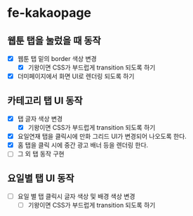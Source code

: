 # fe-kakaopage

## 웹툰 탭을 눌렀을 때 동작
- [x] 웹툰 탭 밑의 border 색상 변경
  - [x] 기왕이면 CSS가 부드럽게 transition 되도록 하기
- [x] 더미페이지에서 화면 UI로 렌더링 되도록 하기

## 카테고리 탭 UI 동작
- [X] 탭 글자 색상 변경
  - [X] 기왕이면 CSS가 부드럽게 transition 되도록 하기
- [X] 요일연재 탭을 클릭시에 만화 그리드 UI가 변경되어 나오도록 한다.
- [X] 홈 탭을 클릭 시에 중간 광고 배너 등을 렌더링 한다.
- [ ] 그 외 탭 동작 구현

## 요일별 탭 UI 동작
- [ ] 요일 별 탭 클릭시 글자 색상 및 배경 색상 변경
  - [ ] 기왕이면 CSS가 부드럽게 transition 되도록 하기